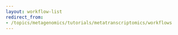 ```yaml
---
layout: workflow-list
redirect_from:
- /topics/metagenomics/tutorials/metatranscriptomics/workflows
---
```

